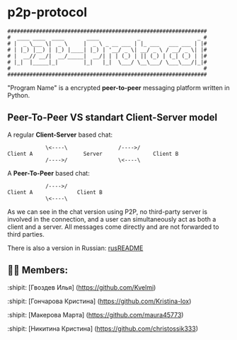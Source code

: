 # p2p-protocol

```
###############################################################
#  ____ ____  ____       ____            _                  _ #
# |  _ \___ \|  _ \     |  _ \ _ __ ___ | |_ ___   ___ ___ | |#
# | |_) |__) | |_) |____| |_) | '__/ _ \| __/ _ \ / __/ _ \| |#
# |  __// __/|  __/_____|  __/| | | (_) | || (_) | (_| (_) | |#
# |_|  |_____|_|        |_|   |_|  \___/ \__\___/ \___\___/|_|#
#                                                             #
###############################################################
```

"Program Name" is a encrypted **peer-to-peer** messaging platform written in Python.

## **Peer-To-Peer** VS standart **Client-Server** model

 A regular **Client-Server** based chat:
```
            \<----\                /---->/  
Client A                Server                Client B 
            /---->/                \<----\
```

 A **Peer-To-Peer** based chat:
```
            /---->/  
Client A              Client B 
            \<----\
```

As we can see in the chat version using P2P, no third-party server is involved in the connection, and a user can simultaneously act as both a client and a server.
All messages come directly and are not forwarded to third parties.


There is also a version in Russian:
[rusREADME](https://github.com/christossik333/p2p-protocol/blob/main/rusREADME.md)

## :technologist: Members:

:shipit: [Гвоздев Илья] (https://github.com/Kvelmi)

:shipit: [Гончарова Кристина] (https://github.com/Kristina-lox)

:shipit: [Макерова Марта] (https://github.com/maura45773)

:shipit: [Никитина Кристина] (https://github.com/christossik333)